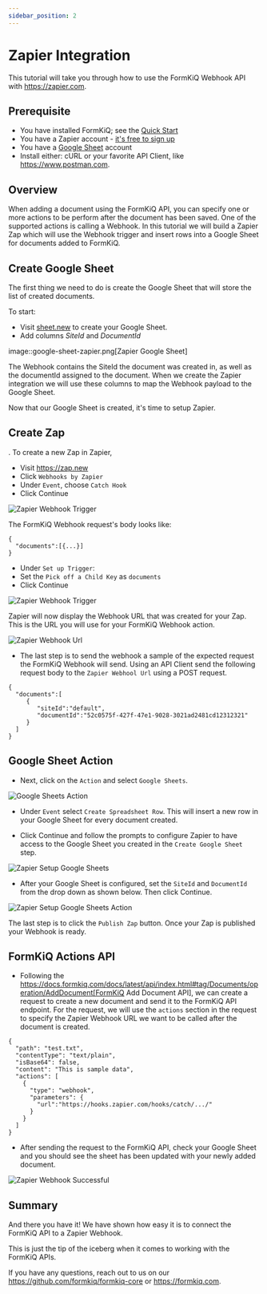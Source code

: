 ```yaml
---
sidebar_position: 2
---
```


# Zapier Integration

This tutorial will take you through how to use the FormKiQ Webhook API with https://zapier.com.

## Prerequisite

* You have installed FormKiQ; see the <a href="/docs/getting-started/quick-start">Quick Start</a>
* You have a Zapier account - [it's free to sign up](https://zapier.com/sign-up)
* You have a [Google Sheet](https://docs.google.com/spreadsheets) account
* Install either: cURL or your favorite API Client, like https://www.postman.com.

## Overview

When adding a document using the FormKiQ API, you can specify one or more actions to be perform after the document has been saved. One of the supported actions is calling a Webhook. In this tutorial we will build a Zapier Zap which will use the Webhook trigger and insert rows into a Google Sheet for documents added to FormKiQ.

## Create Google Sheet

The first thing we need to do is create the Google Sheet that will store the list of created documents.

To start:

* Visit [sheet.new](https://sheet.new) to create your Google Sheet.
* Add columns *SiteId* and *DocumentId*

image::google-sheet-zapier.png[Zapier Google Sheet]

The Webhook contains the SiteId the document was created in, as well as the documentId assigned to the document. When we create the Zapier integration we will use these columns to map the Webhook payload to the Google Sheet.

Now that our Google Sheet is created, it's time to setup Zapier.

## Create Zap

. To create a new Zap in Zapier,

* Visit https://zap.new
* Click `Webhooks by Zapier`
* Under `Event`, choose `Catch Hook`
* Click Continue

![Zapier Webhook Trigger](./img/zapier-trigger-webhook.png)

The FormKiQ Webhook request's body looks like:
```
{
  "documents":[{...}]
}
```

* Under `Set up Trigger`:
* Set the `Pick off a Child Key` as `documents`
* Click Continue

![Zapier Webhook Trigger](./img/zapier-setup-trigger.png)

Zapier will now display the Webhook URL that was created for your Zap. This is the URL you will use for your FormKiQ Webhook action.

![Zapier Webhook Url](./img/zapier-webhook-url.png)

* The last step is to send the webhook a sample of the expected request the FormKiQ Webhook will send. Using an API Client send the following request body to the `Zapier Webhool Url` using a POST request.

```
{
  "documents":[
     {
        "siteId":"default",
        "documentId":"52c0575f-427f-47e1-9028-3021ad2481cd12312321"
     }
  ]
}
```

## Google Sheet Action

* Next, click on the `Action` and select `Google Sheets`.

![Google Sheets Action](./img/google-sheets-action.png)

* Under `Event` select `Create Spreadsheet Row`. This will insert a new row in your Google Sheet for every document created.

* Click Continue and follow the prompts to configure Zapier to have access to the Google Sheet you created in the `Create Google Sheet` step.

![Zapier Setup Google Sheets](./img/zapier-setup-google-sheets.png)

* After your Google Sheet is configured, set the `SiteId` and `DocumentId` from the drop down as shown below. Then click Continue.

![Zapier Setup Google Sheets Action](./img/zapier-google-sheet-set-up-action.png)

The last step is to click the `Publish Zap` button. Once your Zap is published your Webhook is ready.

## FormKiQ Actions API

* Following the https://docs.formkiq.com/docs/latest/api/index.html#tag/Documents/operation/AddDocument[FormKiQ Add Document API], we can create a request to create a new document and send it to the FormKiQ API endpoint. For the request, we will use the `actions` section in the request to specify the Zapier Webhook URL we want to be called after the document is created.

```
{
  "path": "test.txt",
  "contentType": "text/plain",
  "isBase64": false,
  "content": "This is sample data",
  "actions": [
    {
      "type": "webhook",
      "parameters": {
        "url":"https://hooks.zapier.com/hooks/catch/.../"
      }
    }
  ]
}
```

* After sending the request to the FormKiQ API, check your Google Sheet and you should see the sheet has been updated with your newly added document.

![Zapier Webhook Successful](./img/zapier-webhook-success.png)

## Summary

And there you have it! We have shown how easy it is to connect the FormKiQ API to a Zapier Webhook.

This is just the tip of the iceberg when it comes to working with the FormKiQ APIs.

If you have any questions, reach out to us on our https://github.com/formkiq/formkiq-core or https://formkiq.com.
